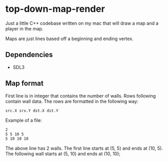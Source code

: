 # top-down-map-render

Just a little C++ codebase written on my mac that will draw a map and a player in the map.

Maps are just lines based off a beginning and ending vertex.

## Dependencies
- SDL3

## Map format

First line is in integer that contains the number of walls. Rows following contain wall data. The rows are formatted in the following way:

```
src.X srx.Y dst.X dst.Y
```

Example of a file:

```
2
5 5 10 5
5 10 10 10
```

The above line has 2 walls. The first line starts at  (5, 5) and ends at (10, 5). The following wall starts at (5, 10) and ends at (10, 10);
